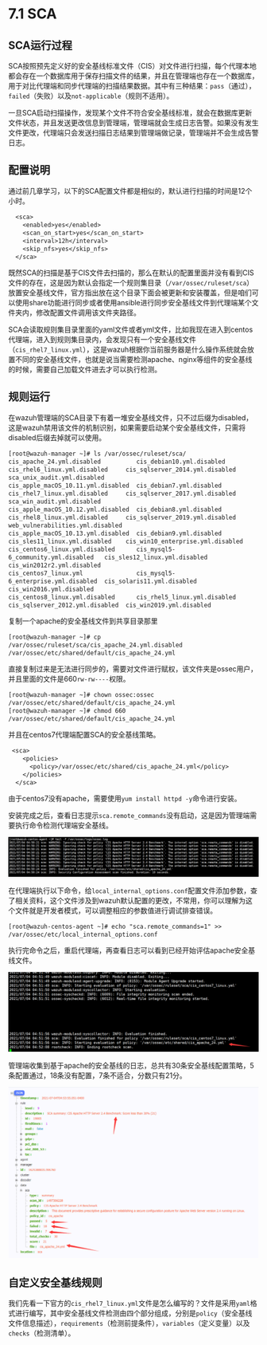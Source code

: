 # 7.1 SCA

## SCA运行过程

SCA按照预先定义好的安全基线标准文件（CIS）对文件进行扫描，每个代理本地都会存在一个数据库用于保存扫描文件的结果，并且在管理端也存在一个数据库，用于对比代理端和同步代理端的扫描结果数据。其中有三种结果：`pass`（通过），`failed`（失败）以及`not-applicable`（规则不适用）。

一旦SCA启动扫描操作，发现某个文件不符合安全基线标准，就会在数据库更新文件状态，并且发送更改信息到管理端，管理端就会生成日志告警。如果没有发生文件更改，代理端只会发送扫描日志结果到管理端做记录，管理端并不会生成告警日志。

## 配置说明

通过前几章学习，以下的SCA配置文件都是相似的，默认进行扫描的时间是12个小时。

```text
  <sca>
    <enabled>yes</enabled>
    <scan_on_start>yes</scan_on_start>
    <interval>12h</interval>
    <skip_nfs>yes</skip_nfs>
  </sca>
```

既然SCA的扫描是基于CIS文件去扫描的，那么在默认的配置里面并没有看到CIS文件的存在，这是因为默认会指定一个规则集目录（`/var/ossec/ruleset/sca`）放置安全基线文件，官方指出放在这个目录下面会被更新和安装覆盖，但是咱们可以使用share功能进行同步或者使用ansible进行同步安全基线文件到代理端某个文件夹内，修改配置文件调用该文件夹路径。

SCA会读取规则集目录里面的yaml文件或者yml文件，比如我现在进入到centos代理端，进入到规则集目录内，会发现只有一个安全基线文件（`cis_rhel7_linux.yml`），这是wazuh根据你当前服务器是什么操作系统就会放置不同的安全基线文件，也就是说当需要检测apache、nginx等组件的安全基线的时候，需要自己加载文件进去才可以执行检测。

## 规则运行

在wazuh管理端的SCA目录下有着一堆安全基线文件，只不过后缀为disabled，这是wazuh禁用该文件的机制识别，如果需要启动某个安全基线文件，只需将disabled后缀去掉就可以使用。

```text
[root@wazuh-manager ~]# ls /var/ossec/ruleset/sca/
cis_apache_24.yml.disabled          cis_debian10.yml.disabled             cis_rhel6_linux.yml.disabled     cis_sqlserver_2014.yml.disabled    sca_unix_audit.yml.disabled
cis_apple_macOS_10.11.yml.disabled  cis_debian7.yml.disabled              cis_rhel7_linux.yml.disabled     cis_sqlserver_2017.yml.disabled    sca_win_audit.yml.disabled
cis_apple_macOS_10.12.yml.disabled  cis_debian8.yml.disabled              cis_rhel8_linux.yml.disabled     cis_sqlserver_2019.yml.disabled    web_vulnerabilities.yml.disabled
cis_apple_macOS_10.13.yml.disabled  cis_debian9.yml.disabled              cis_sles11_linux.yml.disabled    cis_win10_enterprise.yml.disabled
cis_centos6_linux.yml.disabled      cis_mysql5-6_community.yml.disabled   cis_sles12_linux.yml.disabled    cis_win2012r2.yml.disabled
cis_centos7_linux.yml               cis_mysql5-6_enterprise.yml.disabled  cis_solaris11.yml.disabled       cis_win2016.yml.disabled
cis_centos8_linux.yml.disabled      cis_rhel5_linux.yml.disabled          cis_sqlserver_2012.yml.disabled  cis_win2019.yml.disabled
```

复制一个apache的安全基线文件到共享目录那里

```text
[root@wazuh-manager ~]# cp /var/ossec/ruleset/sca/cis_apache_24.yml.disabled /var/ossec/etc/shared/default/cis_apache_24.yml
```

直接复制过来是无法进行同步的，需要对文件进行赋权，该文件夹是ossec用户，并且里面的文件是660`rw-rw----`权限。

```text
[root@wazuh-manager ~]# chown ossec:ossec /var/ossec/etc/shared/default/cis_apache_24.yml
[root@wazuh-manager ~]# chmod 660  /var/ossec/etc/shared/default/cis_apache_24.yml
```

并且在centos7代理端配置SCA的安全基线策略。

```text
 <sca>
    <policies>
      <policy>/var/ossec/etc/shared/cis_apache_24.yml</policy>
    </policies>
  </sca>
```

由于centos7没有apache，需要使用`yum install httpd -y`命令进行安装。

安装完成之后，查看日志提示`sca.remote_commands`没有启动，这是因为管理端需要执行命令检测代理端安全基线。

![](../.gitbook/assets/image%20%28149%29.png)

在代理端执行以下命令，给`local_internal_options.conf`配置文件添加参数，查了相关资料，这个文件涉及到wazuh默认配置的更改，不常用，你可以理解为这个文件就是开发者模式，可以调整相应的参数值进行调试排查错误。

```text
[root@wazuh-centos-agent ~]# echo "sca.remote_commands=1" >> /var/ossec/etc/local_internal_options.conf
```

执行完命令之后，重启代理端，再查看日志可以看到已经开始评估apache安全基线文件。

![](../.gitbook/assets/image%20%28147%29.png)

管理端收集到基于apache的安全基线的日志，总共有30条安全基线配置策略，5条配置通过，18条没有配置，7条不适合，分数只有21分。

![](../.gitbook/assets/image%20%28148%29.png)

## 自定义安全基线规则

我们先看一下官方的`cis_rhel7_linux.yml`文件是怎么编写的？文件是采用`yaml`格式进行编写，其中安全基线文件检测由四个部分组成，分别是`policy`（安全基线文件信息描述），`requirements`（检测前提条件），`variables`（定义变量）以及`checks`（检测清单）。


